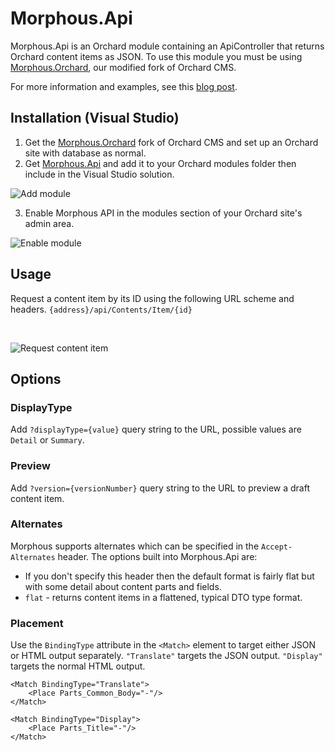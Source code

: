 # Morphous.Api
Morphous.Api is an Orchard module containing an ApiController that returns Orchard content items as JSON. To use this module you must be using [Morphous.Orchard](https://github.com/Morphous/Morphous.Orchard), our modified fork of Orchard CMS.

For more information and examples, see this [blog post](http://www.sylapse.com/orchard/orchard-cms-for-rest-web-services/).

## Installation (Visual Studio)
1. Get the [Morphous.Orchard](https://github.com/Morphous/Morphous.Orchard) fork of Orchard CMS and set up an Orchard site with database as normal.
2. Get [Morphous.Api](https://github.com/Morphous/Morphous.Api) and add it to your Orchard modules folder then include in the Visual Studio solution.

  ![Add module](http://i70.photobucket.com/albums/i115/MadBarry_2006/Morphous/add_api_module_zpsys9kqmji.png)

3. Enable Morphous API in the modules section of your Orchard site's admin area.

  ![Enable module](http://i70.photobucket.com/albums/i115/MadBarry_2006/Morphous/enable_api_mod_zpsiz2rmwfz.png)


## Usage
Request a content item by its ID using the following URL scheme and headers. `{address}/api/Contents/Item/{id}`

&nbsp;

  ![Request content item](http://i70.photobucket.com/albums/i115/MadBarry_2006/Morphous/10_get_article2_zpsz1cwqqzm.png)


## Options

### DisplayType

Add `?displayType={value}` query string to the URL, possible values are `Detail` or `Summary`.

### Preview

Add `?version={versionNumber}` query string to the URL to preview a draft content item.

### Alternates

Morphous supports alternates which can be specified in the `Accept-Alternates` header. The options built into Morphous.Api are:
- If you don't specify this header then the default format is fairly flat but with some detail about content parts and fields.
- `flat` - returns content items in a flattened, typical DTO type format.

### Placement

Use the `BindingType` attribute in the `<Match>` element to target either JSON or HTML output separately. `"Translate"` targets the JSON output. `"Display"` targets the normal HTML output.


```
<Match BindingType="Translate">
    <Place Parts_Common_Body="-"/>
</Match>
```


```
<Match BindingType="Display">
    <Place Parts_Title="-"/>
</Match>
```


